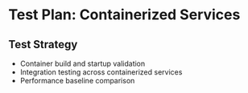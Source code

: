 # Test Plan: Containerized Services

## Test Strategy
- Container build and startup validation
- Integration testing across containerized services
- Performance baseline comparison
